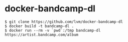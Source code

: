 # docker-bandcamp-dl

```
$ git clone https://github.com/lvm/docker-bandcamp-dl
$ docker build -t bandcamp-dl .
$ docker run --rm -v `pwd`:/tmp bandcamp-dl https://artist.bandcamp.com/album
```
